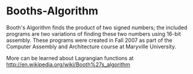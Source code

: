 Booths-Algorithm
=====================

Booth's Algorithm finds the product of two signed numbers; the included programs are two variations of finding these two numbers using 16-bit assembly. These programs were created in Fall 2007 as part of the Computer Assembly and Architecture course at Maryville University.

More can be learned about Lagrangian functions at http://en.wikipedia.org/wiki/Booth%27s_algorithm